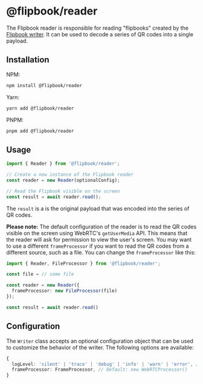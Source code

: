 # @flipbook/reader

The Flipbook reader is responsible for reading "flipbooks" created by the [Flipbook writer](../writer). It can be used to decode a series of QR codes into a single payload.

## Installation

NPM:

```bash
npm install @flipbook/reader
```

Yarn:

```bash
yarn add @flipbook/reader
```

PNPM:

```bash
pnpm add @flipbook/reader
```

## Usage

```typescript
import { Reader } from '@flipbook/reader';

// Create a new instance of the Flipbook reader
const reader = new Reader(optionalConfig);

// Read the Flipbook visible on the screen
const result = await reader.read();
```

The `result` is a is the original payload that was encoded into the series of QR codes.

**Please note:** The default configuration of the reader is to read the QR codes visible on the screen using WebRTC's `getUserMedia` API. This means that the reader will ask for permission to view the user's screen. You may want to use a different `frameProcessor` if you want to read the QR codes from a different source, such as a file. You can change the `frameProcessor` like this:

```ts
import { Reader, FileProcessor } from '@flipbook/reader';

const file = // some file

const reader = new Reader({
  frameProcessor: new FileProcessor(file)
});

const result = await reader.read()
```

## Configuration

The `Writer` class accepts an optional configuration object that can be used to customize the behavior of the writer. The following options are available:

```typescript
{
  logLevel: 'silent' | 'trace' | 'debug' | 'info' | 'warn' | 'error', // Default: 'silent'
  frameProcessor: FrameProcessor, // Default: new WebRTCProcessor()
}
```
